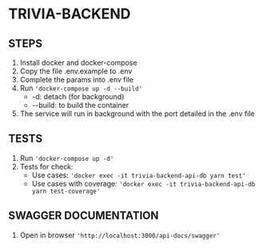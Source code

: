 # TRIVIA-BACKEND

## STEPS

1. Install docker and docker-compose
2. Copy the file .env.example to .env
3. Complete the params into .env file
4. Run `'docker-compose up -d --build'`
    - -d: detach (for background)
    - --build: to build the container
5. The service will run in background with the port detailed in the .env file

## TESTS

1. Run `'docker-compose up -d'`
2. Tests for check:
    - Use cases: `'docker exec -it trivia-backend-api-db yarn test'`
    - Use cases with coverage: `'docker exec -it trivia-backend-api-db yarn test-coverage'`

## SWAGGER DOCUMENTATION
1. Open in browser `'http://localhost:3000/api-docs/swagger'`
